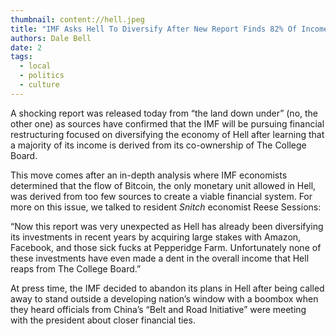 ```yaml
---
thumbnail: content://hell.jpeg
title: "IMF Asks Hell To Diversify After New Report Finds 82% Of Income Comes From The College Board "
authors: Dale Bell
date: 2
tags:
  - local
  - politics
  - culture
---
```


A shocking report was released today from “the land down under” (no, the other one) as sources have confirmed that the IMF will be pursuing financial restructuring focused on diversifying the economy of Hell after learning that a majority of its income is derived from its co-ownership of The College Board. 

This move comes after an in-depth analysis where IMF economists determined that the flow of Bitcoin, the only monetary unit allowed in Hell, was derived from too few sources to create a viable financial system. For more on this issue, we talked to resident *Snitch* economist Reese Sessions:

“Now this report was very unexpected as Hell has already been diversifying its investments in recent years by acquiring large stakes with Amazon, Facebook, and those sick fucks at Pepperidge Farm. Unfortunately none of these investments have even made a dent in the overall income that Hell reaps from The College Board.”

At press time, the IMF decided to abandon its plans in Hell after being called away to stand outside a developing nation’s window with a boombox when they heard officials from China’s “Belt and Road Initiative” were meeting with the president about closer financial ties.